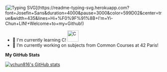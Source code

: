 [![Typing SVG](https://readme-typing-svg.herokuapp.com?font=Josefin+Sans&duration=4000&pause=3000&color=599D02&center=true&width=435&lines=Hi+%F0%9F%91%8B+I'm+Yi-Chun+LIN!+Welcome+to+my+Github!)](https://readme-typing-svg.herokuapp.com?font=Josefin+Sans&duration=4000&pause=3000&color=599D02&center=true&width=435&lines=Hi+%F0%9F%91%8B+I'm+Yi-Chun+LIN!+Welcome+to+my+Github!)

- 🌱 I'm currently learning C! <img src="https://raw.githubusercontent.com/danielcranney/readme-generator/main/public/icons/skills/c-colored.svg" width="36" height="36" alt="C" />
- 🔭 I’m currently working on subjects from Common Courses at 42 Paris!

<b>My GitHub Stats</b>

<a href="http://www.github.com/ychun816"><img src="https://github-readme-stats.vercel.app/api?username=ychun816&show_icons=true&hide=&count_private=true&title_color=14b8a6&text_color=64748b&icon_color=22c55e&bg_color=ffffff&hide_border=true&show_icons=true" alt="ychun816's GitHub stats" /></a>


<!--
**ychun816/ychun816** is a ✨ _special_ ✨ repository because its `README.md` (this file) appears on your GitHub profile.

Here are some ideas to get you started:

- 🔭 I’m currently working on ...
- 👯 I’m looking to collaborate on ...
- 🤔 I’m looking for help with ...
- 💬 Ask me about ...
- 📫 How to reach me: ...
- 😄 Pronouns: ...
- ⚡ Fun fact: ...

<a href="http://www.github.com/ychun816"><img src="https://github-readme-stats.vercel.app/api?username=ychun816&show_icons=true&hide=&count_private=true&title_color=14b8a6&text_color=64748b&icon_color=22c55e&bg_color=ffffff&hide_border=true&show_icons=true" alt="ychun816's GitHub stats" /></a>

-->
